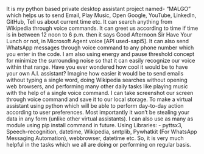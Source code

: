 It is my python based private desktop assistant project named- “MALGO” which helps us to send Email, Play Music, Open Google, YouTube, LinkedIn, GitHub, Tell us about current time etc. It can search anything from Wikipedia through voice commands. It can greet us according to time if time is in between 12 noon to 6 p.m. then it says Good Afternoon Sir Have Your Lunch or not, in Microsoft Agent voice [API used-sapi5]. It can also send WhatsApp messages through voice command to any phone number which you enter in the code. I am also using energy and pause threshold concept for minimize the surrounding noise so that it can easily recognize our voice within that range. Have you ever wondered how cool it would be to have your own A.I. assistant? Imagine how easier it would be to send emails without typing a single word, doing Wikipedia searches without opening web browsers, and performing many other daily tasks like playing music with the help of a single voice command. I can take screenshot our screen through voice command and save it to our local storage.
To make a virtual assistant using python which will be able to perform day-to-day action according to user preferences.
Most importantly it won’t be stealing your data in any form (unlike other virtual assistants).
I can also use as many as module using pip install command in future.
Using Libraries: -
pyttsx3, Speech-recognition, datetime, Wikipedia, smtplib, Pywhatkit (For WhatsApp Messaging Automation), webbrowser, datetime etc.
So, it is very much helpful in the tasks which we all are doing or performing on regular basis.
